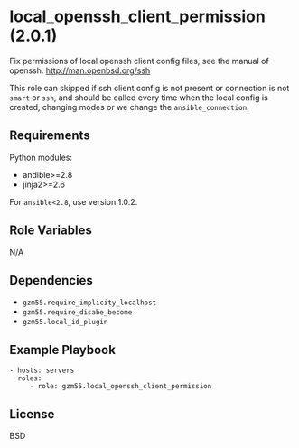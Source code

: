 local_openssh_client_permission (2.0.1)
===========================================

Fix permissions of local openssh client config files, see the manual of openssh: http://man.openbsd.org/ssh

This role can skipped if ssh client config is not present or connection is not `smart` or `ssh`,
and should be called every time when the local config is created, changing modes or we change the `ansible_connection`.

Requirements
------------

Python modules:
- andible>=2.8
- jinja2>=2.6

For `ansible<2.8`, use version 1.0.2.

Role Variables
--------------

N/A

Dependencies
------------

- `gzm55.require_implicity_localhost`
- `gzm55.require_disabe_become`
- `gzm55.local_id_plugin`

Example Playbook
----------------

    - hosts: servers
      roles:
         - role: gzm55.local_openssh_client_permission

License
-------

BSD

